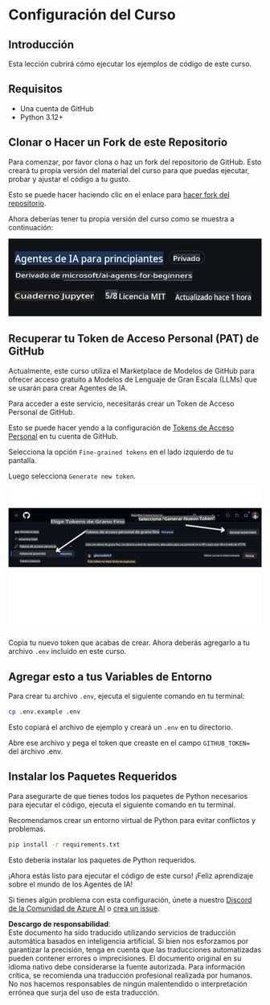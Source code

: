 # Configuración del Curso

## Introducción

Esta lección cubrirá cómo ejecutar los ejemplos de código de este curso.

## Requisitos

- Una cuenta de GitHub  
- Python 3.12+

## Clonar o Hacer un Fork de este Repositorio

Para comenzar, por favor clona o haz un fork del repositorio de GitHub. Esto creará tu propia versión del material del curso para que puedas ejecutar, probar y ajustar el código a tu gusto.

Esto se puede hacer haciendo clic en el enlace para [hacer fork del repositorio](https://github.com/microsoft/ai-agents-for-beginners/fork).

Ahora deberías tener tu propia versión del curso como se muestra a continuación:

![Repositorio con Fork](../../../translated_images/forked-repo.eea246a73044cc984a1e462349e36e7336204f00785e3187b7399905feeada07.es.png)

## Recuperar tu Token de Acceso Personal (PAT) de GitHub

Actualmente, este curso utiliza el Marketplace de Modelos de GitHub para ofrecer acceso gratuito a Modelos de Lenguaje de Gran Escala (LLMs) que se usarán para crear Agentes de IA.

Para acceder a este servicio, necesitarás crear un Token de Acceso Personal de GitHub.

Esto se puede hacer yendo a la configuración de [Tokens de Acceso Personal](https://github.com/settings/personal-access-tokens) en tu cuenta de GitHub.

Selecciona la opción `Fine-grained tokens` en el lado izquierdo de tu pantalla.

Luego selecciona `Generate new token`.

![Generar Token](../../../translated_images/generate-token.361ec40abe59b84ac68d63c23e2b6854d6fad82bd4e41feb98fc0e6f030e8ef7.es.png)

Copia tu nuevo token que acabas de crear. Ahora deberás agregarlo a tu archivo `.env` incluido en este curso.

## Agregar esto a tus Variables de Entorno

Para crear tu archivo `.env`, ejecuta el siguiente comando en tu terminal:

```bash
cp .env.example .env
```

Esto copiará el archivo de ejemplo y creará un `.env` en tu directorio.

Abre ese archivo y pega el token que creaste en el campo `GITHUB_TOKEN=` del archivo .env.

## Instalar los Paquetes Requeridos

Para asegurarte de que tienes todos los paquetes de Python necesarios para ejecutar el código, ejecuta el siguiente comando en tu terminal.

Recomendamos crear un entorno virtual de Python para evitar conflictos y problemas.

```bash
pip install -r requirements.txt
```

Esto debería instalar los paquetes de Python requeridos.

¡Ahora estás listo para ejecutar el código de este curso! ¡Feliz aprendizaje sobre el mundo de los Agentes de IA!

Si tienes algún problema con esta configuración, únete a nuestro [Discord de la Comunidad de Azure AI](https://discord.gg/kzRShWzttr) o [crea un issue](https://github.com/microsoft/ai-agents-for-beginners/issues?WT.mc_id=academic-105485-koreyst).

**Descargo de responsabilidad**:  
Este documento ha sido traducido utilizando servicios de traducción automática basados en inteligencia artificial. Si bien nos esforzamos por garantizar la precisión, tenga en cuenta que las traducciones automatizadas pueden contener errores o imprecisiones. El documento original en su idioma nativo debe considerarse la fuente autorizada. Para información crítica, se recomienda una traducción profesional realizada por humanos. No nos hacemos responsables de ningún malentendido o interpretación errónea que surja del uso de esta traducción.